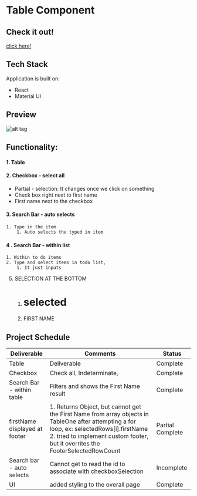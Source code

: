 # Table Component 

## Check it out! 
[click here! ](https://petventures.herokuapp.com/)

## Tech Stack
Application is built on: 
- React
- Material UI 



## Preview  
![alt tag](https://user-images.githubusercontent.com/53194460/167745205-4d08e559-3942-4d48-bb01-c5c79dea8a5a.png)


## Functionality:
#### 1. Table 
#### 2. Checkbox  - select all 
- Partial - selection: It changes once we click on something 
- Check box right next to first name
- First name next to the checkbox 
#### 3. Search Bar - auto selects 
    1. Type in the item 
        1. Auto selects the typed in item 
#### 4 . Search Bar - within list 
    1. Within to do items
    2. Type and select items in todo list, 
        1. It just inputs 
5. SELECTION AT THE BOTTOM 
    1. # selected 
    2. FIRST NAME
## Project Schedule
| Deliverable    | Comments                             | Status     |
| -------------- | ------------------------------------ | ---------- |
| Table    | Deliverable  | Complete   |
| Checkbox |  Check all, Indeterminate,          | Complete |
| Search Bar - within table | Filters and shows the First Name result  | Complete |
|  firstName displayed at footer  | 1. Returns Object, but cannot get the First Name from array objects in TableOne after attempting a for loop, ex: selectedRows[i].firstName  2. tried to implement custom footer, but it overrites the FooterSelectedRowCount | Partial Complete |
| Search bar - auto selects | Cannot get to read the id  to associate with  checkboxSelection | Incomplete |
| UI | added styling to the overall page | Complete |

